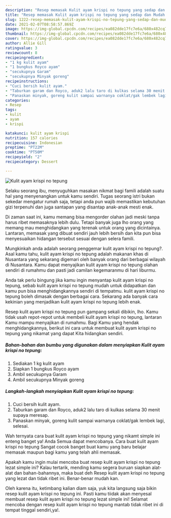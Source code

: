 ```yaml
---
description: "Resep memasak Kulit ayam krispi no tepung yang sedap dan Mudah Dibuat"
title: "Resep memasak Kulit ayam krispi no tepung yang sedap dan Mudah Dibuat"
slug: 1222-resep-memasak-kulit-ayam-krispi-no-tepung-yang-sedap-dan-mudah-dibuat
date: 2021-02-07T08:58:57.869Z
image: https://img-global.cpcdn.com/recipes/ea082dde17fc7e6a/680x482cq70/kulit-ayam-krispi-no-tepung-foto-resep-utama.jpg
thumbnail: https://img-global.cpcdn.com/recipes/ea082dde17fc7e6a/680x482cq70/kulit-ayam-krispi-no-tepung-foto-resep-utama.jpg
cover: https://img-global.cpcdn.com/recipes/ea082dde17fc7e6a/680x482cq70/kulit-ayam-krispi-no-tepung-foto-resep-utama.jpg
author: Allie Gill
ratingvalue: 3
reviewcount: 8
recipeingredient:
- "1 kg kulit ayam"
- "1 bungkus Royco ayam"
- "secukupnya Garam"
- "secukupnya Minyak goreng"
recipeinstructions:
- "Cuci bersih kulit ayam."
- "Taburkan garam dan Royco, aduk2 lalu taro di kulkas selama 30 menit supaya meresap."
- "Panaskan minyak, goreng kulit sampai warnanya coklat/gak lembek lagi, selesai."
categories:
- Resep
tags:
- kulit
- ayam
- krispi

katakunci: kulit ayam krispi 
nutrition: 157 calories
recipecuisine: Indonesian
preptime: "PT22M"
cooktime: "PT50M"
recipeyield: "2"
recipecategory: Dessert

---
```



![Kulit ayam krispi no tepung](https://img-global.cpcdn.com/recipes/ea082dde17fc7e6a/680x482cq70/kulit-ayam-krispi-no-tepung-foto-resep-utama.jpg)

Selaku seorang ibu, menyuguhkan masakan nikmat bagi famili adalah suatu hal yang menyenangkan untuk kamu sendiri. Tugas seorang istri bukan sekedar mengatur rumah saja, tetapi anda pun wajib memastikan kebutuhan gizi terpenuhi dan juga santapan yang disantap anak-anak mesti enak.

Di zaman  saat ini, kamu memang bisa mengorder olahan jadi meski tanpa harus ribet memasaknya lebih dulu. Tetapi banyak juga lho orang yang memang mau menghidangkan yang terenak untuk orang yang dicintainya. Lantaran, memasak yang dibuat sendiri jauh lebih bersih dan kita pun bisa menyesuaikan hidangan tersebut sesuai dengan selera famili. 



Mungkinkah anda adalah seorang penggemar kulit ayam krispi no tepung?. Asal kamu tahu, kulit ayam krispi no tepung adalah makanan khas di Nusantara yang sekarang digemari oleh banyak orang dari berbagai wilayah di Nusantara. Kamu dapat menyajikan kulit ayam krispi no tepung olahan sendiri di rumahmu dan pasti jadi camilan kegemaranmu di hari liburmu.

Anda tak perlu bingung jika kamu ingin menyantap kulit ayam krispi no tepung, sebab kulit ayam krispi no tepung mudah untuk didapatkan dan kamu pun bisa menghidangkannya sendiri di tempatmu. kulit ayam krispi no tepung boleh dimasak dengan berbagai cara. Sekarang ada banyak cara kekinian yang menjadikan kulit ayam krispi no tepung lebih enak.

Resep kulit ayam krispi no tepung pun gampang sekali dibikin, lho. Kamu tidak usah repot-repot untuk membeli kulit ayam krispi no tepung, lantaran Kamu mampu menyajikan di rumahmu. Bagi Kamu yang hendak menghidangkannya, berikut ini cara untuk membuat kulit ayam krispi no tepung yang nikamat yang dapat Kita hidangkan sendiri.

<!--inarticleads1-->

##### Bahan-bahan dan bumbu yang digunakan dalam menyiapkan Kulit ayam krispi no tepung:

1. Sediakan 1 kg kulit ayam
1. Siapkan 1 bungkus Royco ayam
1. Ambil secukupnya Garam
1. Ambil secukupnya Minyak goreng




<!--inarticleads2-->

##### Langkah-langkah menyiapkan Kulit ayam krispi no tepung:

1. Cuci bersih kulit ayam.
1. Taburkan garam dan Royco, aduk2 lalu taro di kulkas selama 30 menit supaya meresap.
1. Panaskan minyak, goreng kulit sampai warnanya coklat/gak lembek lagi, selesai.




Wah ternyata cara buat kulit ayam krispi no tepung yang nikamt simple ini enteng banget ya! Anda Semua dapat mencobanya. Cara buat kulit ayam krispi no tepung Sangat cocok banget buat kamu yang baru belajar memasak maupun bagi kamu yang telah ahli memasak.

Apakah kamu ingin mulai mencoba buat resep kulit ayam krispi no tepung lezat simple ini? Kalau tertarik, mending kamu segera buruan siapkan alat-alat dan bahan-bahannya, maka buat deh Resep kulit ayam krispi no tepung yang lezat dan tidak ribet ini. Benar-benar mudah kan. 

Oleh karena itu, ketimbang kalian diam saja, yuk kita langsung saja bikin resep kulit ayam krispi no tepung ini. Pasti kamu tiidak akan menyesal membuat resep kulit ayam krispi no tepung lezat simple ini! Selamat mencoba dengan resep kulit ayam krispi no tepung mantab tidak ribet ini di tempat tinggal sendiri,ya!.

